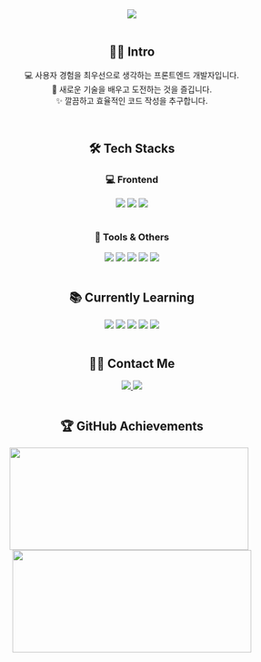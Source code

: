 <div align="center">
  <img src="https://capsule-render.vercel.app/api?type=rounded&color=gradient&height=120&text=Frontend%20Developer%20!&animation=fadeIn&fontColor=ffffff&fontSize=50" />
</div>

<br>

<div align="center">
  <h2>🙋‍♂️ Intro</h2>  
  <p>
    💻 사용자 경험을 최우선으로 생각하는 프론트엔드 개발자입니다.<br>
    🚀 새로운 기술을 배우고 도전하는 것을 즐깁니다.<br>
    ✨ 깔끔하고 효율적인 코드 작성을 추구합니다.
  </p>
</div>

<br>

<div align="center">
  <h2>🛠️ Tech Stacks</h2>
  
  <h3>💻 Frontend</h3>
  <img src="https://img.shields.io/badge/HTML5-E34F26?style=for-the-badge&logo=html5&logoColor=white">
  <img src="https://img.shields.io/badge/CSS3-1572B6?style=for-the-badge&logo=css3&logoColor=white">
  <img src="https://img.shields.io/badge/JavaScript-F7DF1E?style=for-the-badge&logo=javascript&logoColor=black">
  <br><br>

  <h3>🔧 Tools & Others</h3>
  <img src="https://img.shields.io/badge/Github-181717?style=for-the-badge&logo=Github&logoColor=white">
  <img src="https://img.shields.io/badge/VS_Code-007ACC?style=for-the-badge&logo=visual-studio-code&logoColor=white">
  <img src="https://img.shields.io/badge/Figma-F24E1E?style=for-the-badge&logo=figma&logoColor=white">
  <img src="https://img.shields.io/badge/Notion-000000?style=for-the-badge&logo=notion&logoColor=white">
  <img src="https://img.shields.io/badge/Slack-4A154B?style=for-the-badge&logo=Slack&logoColor=white">
</div>

<br>

<div align="center">
  <h2>📚 Currently Learning</h2>
  <img src="https://img.shields.io/badge/TypeScript-3178C6?style=for-the-badge&logo=typescript&logoColor=white">
  <img src="https://img.shields.io/badge/React-61DAFB?style=for-the-badge&logo=react&logoColor=black">
  <img src="https://img.shields.io/badge/Next.js-000000?style=for-the-badge&logo=next.js&logoColor=white">
  <img src="https://img.shields.io/badge/Tailwind_CSS-38B2AC?style=for-the-badge&logo=tailwind-css&logoColor=white">
  <img src="https://img.shields.io/badge/Sass-CC6699?style=for-the-badge&logo=sass&logoColor=white">
</div>

<br>

<div align="center">
  <h2>🧑‍💻 Contact Me</h2>
  <a href="https://velog.io/@junyeolkim00/posts"> 
    <img src="https://img.shields.io/badge/Velog-20C997?style=for-the-badge&logo=Velog&logoColor=white"> 
  </a>
  <a href="mailto:junyeolkim00@gmail.com"> 
    <img src="https://img.shields.io/badge/Gmail-EA4335?style=for-the-badge&logo=Gmail&logoColor=white"> 
  </a>
</div>
<br>

<div align="center">
  <h2>🏆 GitHub Achievements</h2>

  <div>
    <img width="420" src="https://github-readme-stats.vercel.app/api/top-langs/?username=junye0l&layout=compact&theme=tokyonight-light&hide_border=true"
         style="height:180px; object-fit: contain; margin-right: 10px;" />
    <img width="420" src="https://github-readme-streak-stats.herokuapp.com?user=junye0l&theme=tokyonight-light&hide_border=true"
         style="height:180px; object-fit: contain;" />
  </div>
</div>


